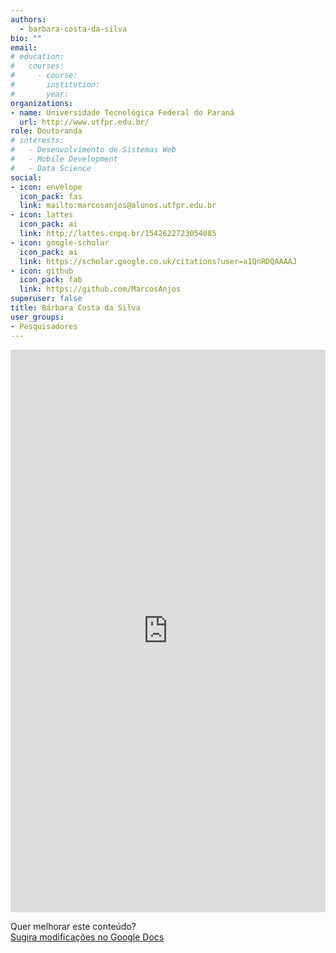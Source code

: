 ```yaml
---
authors:
  - barbara-costa-da-silva
bio: ""
email: 
# education:
#   courses:
#     - course: 
#       institution: 
#       year: 
organizations:
- name: Universidade Tecnológica Federal do Paraná
  url: http://www.utfpr.edu.br/
role: Doutoranda
# interests:
#   - Desenvolvimento de Sistemas Web
#   - Mobile Development
#   - Data Science
social:
- icon: envelope
  icon_pack: fas
  link: mailto:marcosanjos@alunos.utfpr.edu.br
- icon: lattes
  icon_pack: ai
  link: http://lattes.cnpq.br/1542622723054085
- icon: google-scholar
  icon_pack: ai
  link: https://scholar.google.co.uk/citations?user=a1QnRDQAAAAJ
- icon: github
  icon_pack: fab
  link: https://github.com/MarcosAnjos
superuser: false
title: Bárbara Costa da Silva
user_groups:
- Pesquisadores
---
```


<iframe frameborder="0" style="width: 100%; height: 900px" src="https://docs.google.com/document/d/e/2PACX-1vS_6OapryNTe7JwaX6MK7ifVRqMz7i_hxF9E27PWZwMfwrr2V7lgRyo-pwXP7JWfoKsGalrKeKaSoE7/pub?embedded=true"></iframe>

Quer melhorar este conteúdo?<br>
[<i class="fa fa-edit" aria-hidden="true"></i> Sugira modificações no Google Docs][edit]

[edit]: https://docs.google.com/document/d/1OVMWsfrBsHZmRD3JRi5oRetT0wFLWB26bc05RANe6vE/edit?usp=sharing

